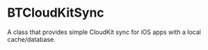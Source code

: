 # BTCloudKitSync
A class that provides simple CloudKit sync for iOS apps with a local cache/database.
